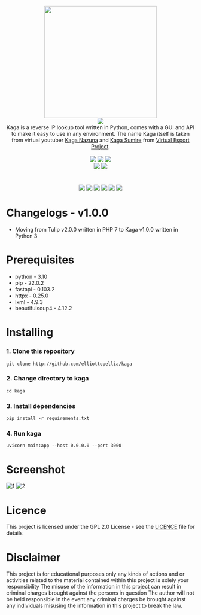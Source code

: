 <p align='center'>
<img src='https://i.ibb.co/QJ78JGn/kaga.png' width='300'/><br/><img src="https://img.shields.io/badge/KAGA%20REVERSE%20IP%20LOOKUP-pink?style=for-the-badge"/><br/>
Kaga is a reverse IP lookup tool written in Python, comes with a GUI and API to make it easy to use in any environment. The name Kaga itself is taken from virtual youtuber <a href="https://virtualyoutuber.fandom.com/wiki/Kaga_Nazuna">Kaga Nazuna</a> and <a href="https://virtualyoutuber.fandom.com/wiki/Kaga_Sumire">Kaga Sumire</a> from <a href="https://vspo.jp/">Virtual Esport Project</a>.<br/><br/><img src="https://img.shields.io/badge/PYTHON-3.10-pink?style=flat-square"/> <img src="https://img.shields.io/badge/LICENE-GPL2.0-pink?style=flat-square"/> <img src="https://img.shields.io/badge/VERSION-1.0.0-pink?style=flat-square"/><br/><a href="https://www.paypal.com/paypalme/elliottophellia"><img src="https://img.shields.io/badge/BUY%20ME%20A%20COFFEE-pink?style=for-the-badge&logo=paypal&logoColor=black"/></a> <a href="https://saweria.co/elliottophellia"><img src="https://img.shields.io/badge/TRAKTIR%20SAYA%20KOPI-pink?style=for-the-badge&logo=BuyMeACoffee&logoColor=black"/></a>
</p>
<h1></h1>
<p align='center'>
<a href="#Changelogs"><img src="https://img.shields.io/badge/CHANGELOGS-pink?style=for-the-badge"/></a> <a href="#Prerequisites"><img src="https://img.shields.io/badge/PREREQUISITES-pink?style=for-the-badge"/></a> <a href="#Installing"><img src="https://img.shields.io/badge/INSTALLING-pink?style=for-the-badge"/></a> <a href="#Screenshot"><img src="https://img.shields.io/badge/SCREENSHOT-pink?style=for-the-badge"/></a> <a href="#Licence"><img src="https://img.shields.io/badge/LICENCE-pink?style=for-the-badge"/></a> <a href="#Disclaimer"><img src="https://img.shields.io/badge/DISCLAIMER-pink?style=for-the-badge"/></a>
</p>
<h1></h1>

# Changelogs - v1.0.0

- Moving from Tulip v2.0.0 written in PHP 7 to Kaga v1.0.0 written in Python 3

# Prerequisites

- python - 3.10
- pip - 22.0.2 
- fastapi - 0.103.2
- httpx - 0.25.0
- lxml - 4.9.3
- beautifulsoup4 - 4.12.2

# Installing

### 1. Clone this repository
```
git clone http://github.com/elliottopellia/kaga
```
### 2. Change directory to kaga
```
cd kaga
```
### 3. Install dependencies
```
pip install -r requirements.txt
```
### 4. Run kaga
```
uvicorn main:app --host 0.0.0.0 --port 3000
```

# Screenshot

![1](https://i.ibb.co/FXGCKbM/Capture.png)
![2](https://i.ibb.co/zNTS35N/Capture1.png)

# Licence

This project is licensed under the GPL 2.0 License - see the [LICENCE](https://github.com/elliottophellia/kaga/blob/main/LICENSE) file for details

# Disclaimer

This project is for educational purposes only any kinds of actions and or activities related to the material contained within this project is solely your responsibility The misuse of the information in this project can result in criminal charges brought against the persons in question The author will not be held responsible in the event any criminal charges be brought against any individuals misusing the information in this project to break the law.